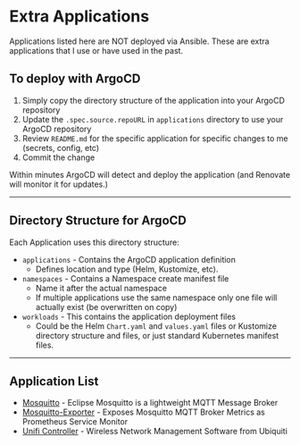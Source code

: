 # Extra Applications

Applications listed here are NOT deployed via Ansible.  These are extra applications that I use or have used in the past.  

## To deploy with ArgoCD

1. Simply copy the directory structure of the application into your ArgoCD repository
2. Update the `.spec.source.repoURL` in `applications` directory to use your ArgoCD repository
3. Review `README.md` for the specific application for specific changes to me (secrets, config, etc)
4. Commit the change

Within minutes ArgoCD will detect and deploy the application (and Renovate will monitor it for updates.)

---

## Directory Structure for ArgoCD

Each Application uses this directory structure:

* `applications` - Contains the ArgoCD application definition
  * Defines location and type (Helm, Kustomize, etc).
* `namespaces` - Contains a Namespace create manifest file
  * Name it after the actual namespace
  * If multiple applications use the same namespace only one file will actually exist (be overwritten on copy)
* `workloads` - This contains the application deployment files
  * Could be the Helm `Chart.yaml` and `values.yaml` files or Kustomize directory structure and files, or just standard Kubernetes manifest files.

---

## Application List

* [Mosquitto](./mosquitto/) - Eclipse Mosquitto is a lightweight MQTT Message Broker
* [Mosquitto-Exporter](./mosquitto-exporter/) - Exposes Mosquitto MQTT Broker Metrics as Prometheus Service Monitor
* [Unifi Controller](./unifi-controller/) - Wireless Network Management Software from Ubiquiti
